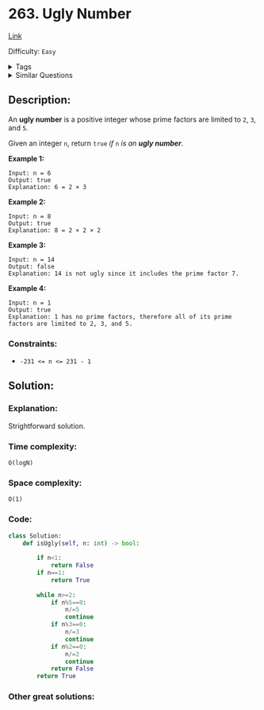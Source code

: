 # 263. Ugly Number
[Link](https://leetcode.com/problems/ugly-number/)

Difficulty: `Easy`

<details>
<summary> Tags</summary>

`Math`
</details>

<details>
<summary> Similar Questions</summary>

[Happy Number](https://leetcode.com/problems/happy-number/)	`Easy`

[Count Primes](https://leetcode.com/problems/count-primes/)	`Easy`

[Ugly Number II](https://leetcode.com/problems/ugly-number-ii/)	`Medium`


</details>

## Description:  
An **ugly number** is a positive integer whose prime factors are limited to
`2`, `3`, and `5`.

Given an integer `n`, return `true` _if_ `n` _is an **ugly number**_.



**Example 1:**

    
    
    Input: n = 6
    Output: true
    Explanation: 6 = 2 × 3

**Example 2:**

    
    
    Input: n = 8
    Output: true
    Explanation: 8 = 2 × 2 × 2
    

**Example 3:**

    
    
    Input: n = 14
    Output: false
    Explanation: 14 is not ugly since it includes the prime factor 7.
    

**Example 4:**

    
    
    Input: n = 1
    Output: true
    Explanation: 1 has no prime factors, therefore all of its prime factors are limited to 2, 3, and 5.
    



### Constraints:

  * `-231 <= n <= 231 - 1`



## Solution:  


### Explanation:  
Strightforward solution.

### Time complexity:  
`O(logN)`  


### Space complexity:  
`O(1)`  


### Code:  
```python
class Solution:
    def isUgly(self, n: int) -> bool:
        
        if n<1:
            return False
        if n==1:
            return True
        
        while n>=2:
            if n%5==0:
                n/=5
                continue
            if n%3==0:
                n/=3
                continue
            if n%2==0:
                n/=2
                continue
            return False
        return True
```


### Other great solutions:

